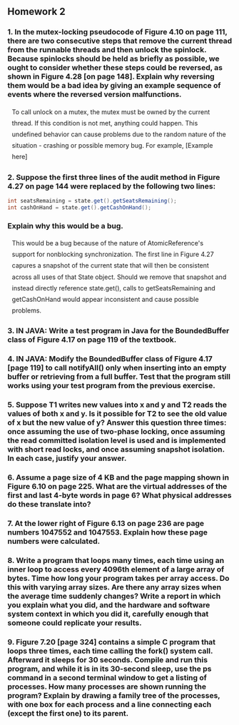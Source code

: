 
## Homework 2
### 1. In the mutex-locking pseudocode of Figure 4.10 on page 111, there are two consecutive steps that remove the current thread from the runnable threads and then unlock the spinlock. Because spinlocks should be held as briefly as possible, we ought to consider whether these steps could be reversed, as shown in Figure 4.28 [on page 148]. Explain why reversing them would be a bad idea by giving an example sequence of events where the reversed version malfunctions.

<p style = "margin:2%; font-size:14px; line-height:1.8"> To call unlock on a mutex, the mutex must be owned by the current thread. If this condition is not met, anything could happen. This undefined behavior can cause problems due to the random nature of the  situation - crashing or possible memory bug. For example, [Example here] </p>

### 2. Suppose the first three lines of the audit method in Figure 4.27 on page 144 were replaced by the following two lines:
 ```java
int seatsRemaining = state.get().getSeatsRemaining();
int cashOnHand = state.get().getCashOnHand();
```
### Explain why this would be a bug.

<p style = "margin:2%; font-size:14px; line-height:1.8">This would be a bug because of the nature of AtomicReference's support for nonblocking synchronization. The first line in Figure 4.27 capures a snapshot of the current state that will then be consistent across all uses of that State object. Should we remove that snapshot and instead directly reference state.get(), calls to getSeatsRemaining and getCashOnHand would appear inconsistent and cause possible problems. </p>

### 3. <b>IN JAVA:</b> Write a test program in Java for the BoundedBuffer class of Figure 4.17 on page 119 of the textbook.

### 4. <b>IN JAVA:</b> Modify the BoundedBuffer class of Figure 4.17 [page 119] to call notifyAll() only when inserting into an empty buffer or retrieving from a full buffer. Test that the program still works using your test program from the previous exercise.

### 5. Suppose T1 writes new values into x and y and T2 reads the values of both x and y. Is it possible for T2 to see the old value of x but the new value of y? Answer this question three times: once assuming the use of two-phase locking, once assuming the read committed isolation level is used and is implemented with short read locks, and once assuming snapshot isolation. In each case, justify your answer.

### 6. Assume a page size of 4 KB and the page mapping shown in Figure 6.10 on page 225. What are the virtual addresses of the first and last 4-byte words in page 6? What physical addresses do these translate into?

### 7. At the lower right of Figure 6.13 on page 236 are page numbers 1047552 and 1047553. Explain how these page numbers were calculated.

### 8. Write a program that loops many times, each time using an inner loop to access every 4096th element of a large array of bytes. Time how long your program takes per array access. Do this with varying array sizes. Are there any array sizes when the average time suddenly changes? Write a report in which you explain what you did, and the hardware and software system context in which you did it, carefully enough that someone could replicate your results.

### 9. Figure 7.20 [page 324] contains a simple C program that loops three times, each time calling the fork() system call. Afterward it sleeps for 30 seconds. Compile and run this program, and while it is in its 30-second sleep, use the ps command in a second terminal window to get a listing of processes. How many processes are shown running the program? Explain by drawing a family tree of the processes, with one box for each process and a line connecting each (except the first one) to its parent.